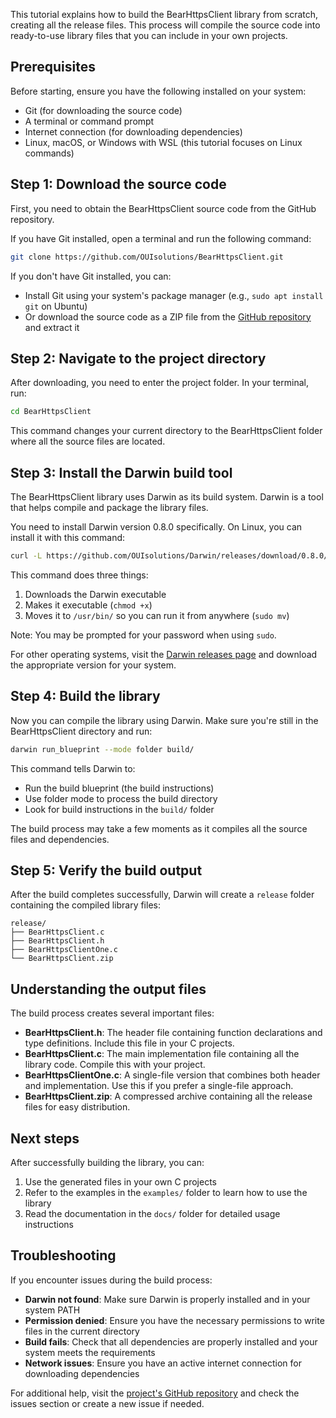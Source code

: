 This tutorial explains how to build the BearHttpsClient library from scratch, creating all the release files. This process will compile the source code into ready-to-use library files that you can include in your own projects.

## Prerequisites

Before starting, ensure you have the following installed on your system:
- Git (for downloading the source code)
- A terminal or command prompt
- Internet connection (for downloading dependencies)
- Linux, macOS, or Windows with WSL (this tutorial focuses on Linux commands)

## Step 1: Download the source code

First, you need to obtain the BearHttpsClient source code from the GitHub repository.

If you have Git installed, open a terminal and run the following command:
```bash
git clone https://github.com/OUIsolutions/BearHttpsClient.git
```

If you don't have Git installed, you can:
- Install Git using your system's package manager (e.g., `sudo apt install git` on Ubuntu)
- Or download the source code as a ZIP file from the [GitHub repository](https://github.com/OUIsolutions/BearHttpsClient) and extract it

## Step 2: Navigate to the project directory

After downloading, you need to enter the project folder. In your terminal, run:
```bash
cd BearHttpsClient
```

This command changes your current directory to the BearHttpsClient folder where all the source files are located.

## Step 3: Install the Darwin build tool

The BearHttpsClient library uses Darwin as its build system. Darwin is a tool that helps compile and package the library files.

You need to install Darwin version 0.8.0 specifically. On Linux, you can install it with this command:
```bash
curl -L https://github.com/OUIsolutions/Darwin/releases/download/0.8.0/darwin.out -o darwin.out && sudo chmod +x darwin.out && sudo mv darwin.out /usr/bin/darwin
```

This command does three things:
1. Downloads the Darwin executable
2. Makes it executable (`chmod +x`)
3. Moves it to `/usr/bin/` so you can run it from anywhere (`sudo mv`)

Note: You may be prompted for your password when using `sudo`.

For other operating systems, visit the [Darwin releases page](https://github.com/OUIsolutions/Darwin/releases/tag/0.8.0) and download the appropriate version for your system.

## Step 4: Build the library

Now you can compile the library using Darwin. Make sure you're still in the BearHttpsClient directory and run:
```bash
darwin run_blueprint --mode folder build/
```

This command tells Darwin to:
- Run the build blueprint (the build instructions)
- Use folder mode to process the build directory
- Look for build instructions in the `build/` folder

The build process may take a few moments as it compiles all the source files and dependencies.

## Step 5: Verify the build output

After the build completes successfully, Darwin will create a `release` folder containing the compiled library files:
```
release/
├── BearHttpsClient.c
├── BearHttpsClient.h
├── BearHttpsClientOne.c
└── BearHttpsClient.zip
```

## Understanding the output files

The build process creates several important files:

- **BearHttpsClient.h**: The header file containing function declarations and type definitions. Include this file in your C projects.
- **BearHttpsClient.c**: The main implementation file containing all the library code. Compile this with your project.
- **BearHttpsClientOne.c**: A single-file version that combines both header and implementation. Use this if you prefer a single-file approach.
- **BearHttpsClient.zip**: A compressed archive containing all the release files for easy distribution.

## Next steps

After successfully building the library, you can:
1. Use the generated files in your own C projects
2. Refer to the examples in the `examples/` folder to learn how to use the library
3. Read the documentation in the `docs/` folder for detailed usage instructions

## Troubleshooting

If you encounter issues during the build process:

- **Darwin not found**: Make sure Darwin is properly installed and in your system PATH
- **Permission denied**: Ensure you have the necessary permissions to write files in the current directory
- **Build fails**: Check that all dependencies are properly installed and your system meets the requirements
- **Network issues**: Ensure you have an active internet connection for downloading dependencies

For additional help, visit the [project's GitHub repository](https://github.com/OUIsolutions/BearHttpsClient) and check the issues section or create a new issue if needed.
